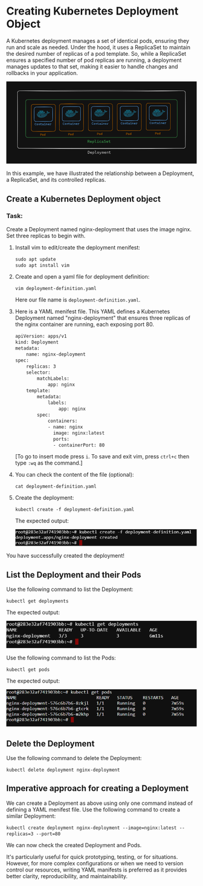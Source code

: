 # Creating Kubernetes Deployment Object

A Kubernetes deployment manages a set of identical pods, ensuring they run and scale as needed. Under the hood, it uses a ReplicaSet to maintain the desired number of replicas of a pod template. So, while a ReplicaSet ensures a specified number of pod replicas are running, a deployment manages updates to that set, making it easier to handle changes and rollbacks in your application.

![alt text](./images/image.png)

In this example, we have illustrated the relationship between a Deployment, a ReplicaSet, and its
controlled replicas.

## Create a Kubernetes Deployment object
### Task: 
Create a Deployment named nginx-deployment that uses the image nginx. Set three replicas to begin with.

1. Install vim to edit/create the deployment menifest:
    ```
    sudo apt update
    sudo apt install vim
    ```

2. Create and open a yaml file for deployment definition: 

    ```
    vim deployment-definition.yaml
    ```

    Here our file name is `deployment-definition.yaml`.

3. Here is a YAML menifest file. This YAML defines a Kubernetes Deployment named "nginx-deployment" that ensures three replicas of the nginx container are running, each exposing port 80.

    ```
    apiVersion: apps/v1
    kind: Deployment
    metadata:
        name: nginx-deployment
    spec:
        replicas: 3
        selector:
            matchLabels:
                app: nginx
        template:
            metadata:
                labels:
                    app: nginx
            spec:
                containers:
                - name: nginx
                  image: nginx:latest
                  ports:
                  - containerPort: 80

    ```

    [To go to insert mode press `i`. To save and exit vim, press `ctrl+c` then type `:wq` as the command.]

4. You can check the content of the file (optional):
    ```
    cat deployment-definition.yaml
    ```
    
5. Create the deployment:

    ```
    kubectl create -f deployment-definition.yaml
    ```

    The expected output:

    ![alt text](./images/image-1.png)

You have successfully created the deployment!


## List the Deployment and their Pods

Use the following command to list the Deployment:

```
kubectl get deployments
```

The expected output:

![alt text](./images/image-2.png)

Use the following command to list the Pods:

```
kubectl get pods
```

The expected output:

![alt text](./images/image-3.png)


## Delete the Deployment

Use the following command to delete the Deployment:

```
kubectl delete deployment nginx-deployment
```

## Imperative approach for creating a Deployment

We can create a Deployment as above using only one command instead of defining a YAML menifest file. Use the following command to create a similar Deployment:

```
kubectl create deployment nginx-deployment --image=nginx:latest --replicas=3 --port=80
```

We can now check the created Deployment and Pods. 

It's particularly useful for quick prototyping, testing, or for situations. However, for more complex configurations or when we need to version control our resources, writing YAML manifests is preferred as it provides better clarity, reproducibility, and maintainability.